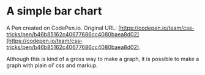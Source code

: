# A simple bar chart

A Pen created on CodePen.io. Original URL: [https://codepen.io/team/css-tricks/pen/b46b85162c40677686cc4080baea8d02](https://codepen.io/team/css-tricks/pen/b46b85162c40677686cc4080baea8d02).

Although this is kind of a gross way to make a graph, it is possible to make a graph with plain ol’ css and markup.
